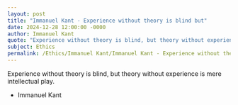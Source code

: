```yaml
---
layout: post
title: "Immanuel Kant - Experience without theory is blind but"
date: 2024-12-28 12:00:00 -0000
author: Immanuel Kant
quote: "Experience without theory is blind, but theory without experience is mere intellectual play."
subject: Ethics
permalink: /Ethics/Immanuel Kant/Immanuel Kant - Experience without theory is blind but
---
```


Experience without theory is blind, but theory without experience is mere intellectual play.

- Immanuel Kant
